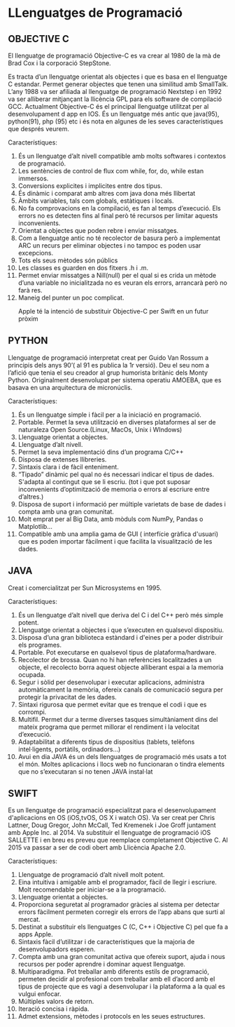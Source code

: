 # LLenguatges de Programació

<h2>OBJECTIVE C</h2>

El llenguatge de programació Objective-C es va crear al 1980 de la mà de Brad Cox i la corporació StepStone.

Es tracta d’un llenguatge orientat als objectes i que es basa en el llenguatge C estandar.
Permet generar objectes que tenen una similitud amb SmallTalk.
L’any 1988 va ser afiliada al llenguatge de programació Nextstep i en 1992 va ser alliberar mitjançant la llicència GPL para els software de compilació GCC.
Actualment Objective-C és el principal llenguatge utilitzat per al desenvolupament d app en IOS. 
És un llenguatge més antic que java(95), python(91), php (95) etc i és nota en algunes de les seves característiques que després veurem.

Característiques:

<ol>
  <li>És un llenguatge d’alt nivell compatible amb molts softwares i contextos de programació.
<li>Les sentències de control de flux com while, for, do, while estan immersos.
<li>Conversions explicites i implicites entre dos tipus.
<li>És dinàmic i comparat amb altres com java dona més llibertat
<li>Àmbits variables, tals com globals, estàtiques i locals.
<li>No fa comprovacions en la compilació, es fan al temps d’execució. Els errors no es detecten fins al final però té recursos per limitar aquests inconvenients.
<li>Orientat a objectes que poden rebre i enviar missatges.
<li>Com a llenguatge antic no té recolector de basura però a implementat ARC un recurs per eliminar objectes i no tampoc es poden usar excepcions.
<li>Tots els seus mètodes són públics
<li>Les classes es guarden en dos fitxers .h i .m.
<li>Permet enviar missatges a Nill(null) per el qual si es crida un mètode d’una variable no inicialitzada no es veuran els errors, arrancarà però no farà res.
<li>Maneig del punter un poc complicat.
  
Apple té la intenció de substituir Objective-C per Swift en un futur pròxim
</ol>



<h2>PYTHON</h2>
Llenguatge de programació interpretat creat per Guido Van Rossum a principis dels anys 90’( al 91 es publica la 1r versió). Deu el seu nom a l’afició que tenia el seu creador al grup humorista britànic dels Monty Python. Originalment desenvolupat per sistema operatiu AMOEBA, que es basava en una arquitectura de micronúclis. 

Característiques:
<ol>
<li>És un llenguatge simple i fàcil per a la iniciació en programació.
<li>Portable. Permet la seva utilització en diverses plataformes al ser de naturaleza Open Source.(Linux, MacOs, Unix i WIndows)
<li>Llenguatge orientat a objectes.
<li>Llenguatge d’alt nivell.
<li>Permet la seva implementació dins d’un programa C/C++
<li>Disposa de extenses llibreries.
<li>Sintaxis clara i de fàcil enteniment.
<li>“Tipado” dinàmic pel qual no és necessari indicar el tipus de dades. S'adapta al contingut que se li escriu. (tot i que pot suposar inconvenients d’optimització de memoria o errors al escriure entre d’altres.)
<li>Disposa de suport i informació per múltiple varietats de base de dades i compta amb una gran comunitat.
<li>Molt emprat per al Big Data, amb mòduls com NumPy, Pandas o Matplotlib…
<li>Compatible amb una amplia gama de GUI ( interfície gràfica d'usuari) que es poden importar fàcilment i que facilita la visualització de les dades.
</ol>

<h2>JAVA</h2>
Creat i comercialitzat per Sun Microsystems en 1995.

Característiques:
<ol>
<li>És un llenguatge d’alt nivell que deriva del C i del C++ però més simple potent.
<li>Llenguatge orientat a objectes i que s’executen en qualsevol dispositiu.
<li>Disposa d’una gran biblioteca estàndard i d'eines per a poder distribuir els programes.
<li>Portable. Pot executarse en qualsevol tipus de plataforma/hardware.
<li>Recolector de brossa. Quan no hi han referències localitzades a un objecte, el recolecto borra aquest objecte alliberant espai a la memoria ocupada.
<li>Segur i sòlid per desenvolupar i executar aplicacions, administra automàticament la memòria, ofereix canals de comunicació segura per protegir la privacitat de les dades.
<li>Sintaxi rigurosa que permet evitar que es trenque el codi i que es corrompi.
<li>Multifil. Permet dur a terme diverses tasques simultàniament dins del mateix programa que permet millorar el rendiment i la velocitat d’execució.
<li>Adaptabilitat a diferents tipus de dispositius (tablets, telèfons intel·ligents, portàtils, ordinadors…)
<li>Avui en dia JAVA és un dels llenguatges de programació més usats a tot el món. Moltes aplicacions i llocs web no funcionaran o tindra elements que no s’executaran si no tenen JAVA instal·lat
</ol>

<h2>SWIFT</h2>
Es un llenguatge de programació especialitzat para el desenvolupament d'aplicacions en OS (iOS,tvOS, OS X i watch OS).
Va ser creat per Chris Lattner, Doug Gregor, John McCall, Ted Kremenek i Joe Groff juntament amb Apple Inc. al 2014. Va substituir el llenguatge de programació iOS SALLETTE i en breu es preveu que reemplace completament Objective C.
Al 2015 va passar a ser de codi obert amb Llicència Apache 2.0.

Característiques:
<ol>
<li>Llenguatge de programació d’alt nivell molt potent.
<li>Eina intuitiva i amigable amb el programador, fàcil de llegir i escriure. Molt recomendable per iniciar-se a la programació.
<li>Llenguatge orientat a objectes.
<li>Proporciona seguretat al programador gràcies al sistema per detectar errors fàcilment permeten corregir els errors de l’app abans que surti al mercat.
<li>Destinat a substituir els llenguatges C (C, C++ i Objective C) pel que fa a apps Apple.
<li>Sintaxis fàcil d’utilitzar i de característiques que la majoria de desenvolupadors esperen.
<li>Compta amb una gran comunitat activa que ofereix suport, ajuda i nous recursos per poder aprendre i dominar aquest llenguatge.
<li>Multiparadigma. Pot treballar amb diferents estils de programació, permeten decidir al profesional com treballar amb ell d’acord amb el tipus de projecte que es vagi a desenvolupar i la plataforma a la qual es vulgui enfocar.
<li>Múltiples valors de retorn.
<li>Iteració concisa i ràpida.
<li>Admet extensions, mètodes i protocols en les seues estructures.
</ol>


